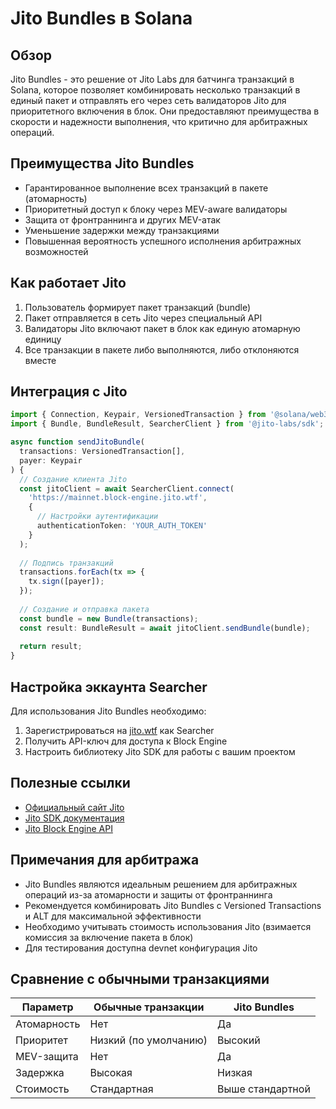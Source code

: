 # Jito Bundles в Solana

## Обзор
Jito Bundles - это решение от Jito Labs для батчинга транзакций в Solana, которое позволяет комбинировать несколько транзакций в единый пакет и отправлять его через сеть валидаторов Jito для приоритетного включения в блок. Они предоставляют преимущества в скорости и надежности выполнения, что критично для арбитражных операций.

## Преимущества Jito Bundles
- Гарантированное выполнение всех транзакций в пакете (атомарность)
- Приоритетный доступ к блоку через MEV-aware валидаторы
- Защита от фронтраннинга и других MEV-атак
- Уменьшение задержки между транзакциями
- Повышенная вероятность успешного исполнения арбитражных возможностей

## Как работает Jito
1. Пользователь формирует пакет транзакций (bundle)
2. Пакет отправляется в сеть Jito через специальный API
3. Валидаторы Jito включают пакет в блок как единую атомарную единицу
4. Все транзакции в пакете либо выполняются, либо отклоняются вместе

## Интеграция с Jito
```typescript
import { Connection, Keypair, VersionedTransaction } from '@solana/web3.js';
import { Bundle, BundleResult, SearcherClient } from '@jito-labs/sdk';

async function sendJitoBundle(
  transactions: VersionedTransaction[],
  payer: Keypair
) {
  // Создание клиента Jito
  const jitoClient = await SearcherClient.connect(
    'https://mainnet.block-engine.jito.wtf',
    {
      // Настройки аутентификации
      authenticationToken: 'YOUR_AUTH_TOKEN'
    }
  );
  
  // Подпись транзакций
  transactions.forEach(tx => {
    tx.sign([payer]);
  });
  
  // Создание и отправка пакета
  const bundle = new Bundle(transactions);
  const result: BundleResult = await jitoClient.sendBundle(bundle);
  
  return result;
}
```

## Настройка эккаунта Searcher
Для использования Jito Bundles необходимо:
1. Зарегистрироваться на [jito.wtf](https://jito.wtf) как Searcher
2. Получить API-ключ для доступа к Block Engine
3. Настроить библиотеку Jito SDK для работы с вашим проектом

## Полезные ссылки
- [Официальный сайт Jito](https://jito.wtf)
- [Jito SDK документация](https://jito-labs.gitbook.io/mev/searcher-resources/block-engine)
- [Jito Block Engine API](https://jito-labs.gitbook.io/mev/searcher-resources/block-engine/block-engine-api)

## Примечания для арбитража
- Jito Bundles являются идеальным решением для арбитражных операций из-за атомарности и защиты от фронтраннинга
- Рекомендуется комбинировать Jito Bundles с Versioned Transactions и ALT для максимальной эффективности
- Необходимо учитывать стоимость использования Jito (взимается комиссия за включение пакета в блок)
- Для тестирования доступна devnet конфигурация Jito

## Сравнение с обычными транзакциями
| Параметр | Обычные транзакции | Jito Bundles |
|----------|-------------------|--------------|
| Атомарность | Нет | Да |
| Приоритет | Низкий (по умолчанию) | Высокий |
| MEV-защита | Нет | Да |
| Задержка | Высокая | Низкая |
| Стоимость | Стандартная | Выше стандартной | 